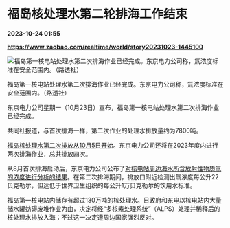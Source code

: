 # 福岛核处理水第二轮排海工作结束

**2023-10-24 01:55**

**https://www.zaobao.com/realtime/world/story20231023-1445100**

![福岛第一核电站处理水第二次排海作业已经完成。东京电力公司称，氚浓度标准在安全范围内。（路透社）](https://static.zaobao.com/s3fs-public/styles/article_large_full/public/articles/2023/10/23/2023-08-27T103138Z1181931142RC23W2AD06SIRTRMADP3JAPAN-FUKUSHIMA_0.JPG?itok=BHxIDK8m "福岛第一核电站处理水第二次排海作业已经完成。东京电力公司称，氚浓度标准在安全范围内。（路透社）")

福岛第一核电站处理水第二次排海作业已经完成。东京电力公司称，氚浓度标准在安全范围内。（路透社）

东京电力公司星期一（10月23日）宣布，福岛第一核电站处理水第二次排海作业已经完成。

共同社报道，与首次排海一样，第二次作业的处理水排放量约为7800吨。

[福岛核处理水第二次排放从10月5日开始](https://www.zaobao.com/news/world/story20231005-1440006)。东京电力公司还将在2023年度内进行两次排海作业，总共排放四次。

从8月首次排海启动后，东京电力公司公布了[对核电站周边海水所含放射性物质氚的浓度进行分析的结果](https://www.zaobao.com/realtime/world/story20231016-1443231)。在第二次排海期间，排放口附近检测出氚浓度每公升22贝克勒尔，但远低于世界卫生组织的每公升1万贝克勒尔的饮用水标准。

福岛第一核电站内储存有超过130万吨的核处理水。日政府和东电以核电站内大量储水罐妨碍废堆作业为由，决定将经“多核素处理系统”（ALPS）处理并稀释后的核处理水排放入海；不过这一决定遭周边国家强烈反对。